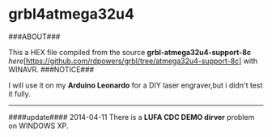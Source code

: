 grbl4atmega32u4
===============


###ABOUT###

This a HEX file compiled from the source **grbl-atmega32u4-support-8c** *here*[https://github.com/rdpowers/grbl/tree/atmega32u4-support-8c] with WINAVR.
###NOTICE###

I will use it on my **Arduino Leonardo** for a DIY laser engraver,but i didn't test it fully.

---------------
####update####
2014-04-11
There is a **LUFA CDC DEMO dirver** problem on WINDOWS XP.

